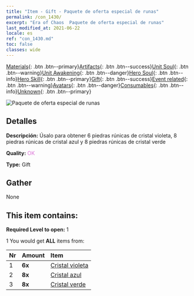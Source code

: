 ```yaml
---
title: "Item - Gift - Paquete de oferta especial de runas"
permalink: /con_1430/
excerpt: "Era of Chaos  Paquete de oferta especial de runas"
last_modified_at: 2021-06-22
locale: es
ref: "con_1430.md"
toc: false
classes: wide
---
```

 [Materials](/ItemsES/){: .btn .btn--primary}[Artifacts](/ItemsES/Artifacts/){: .btn .btn--success}[Unit Soul](/ItemsES/UnitSoul/){: .btn .btn--warning}[Unit Awakening](/ItemsES/UnitAwakening/){: .btn .btn--danger}[Hero Soul](/ItemsES/HeroSoul/){: .btn .btn--info}[Hero Skill](/ItemsES/HeroSkill/){: .btn .btn--primary}[Gift](/ItemsES/Gift/){: .btn .btn--success}[Event related](/ItemsES/Events/){: .btn .btn--warning}[Avatars](/ItemsES/Avatars/){: .btn .btn--danger}[Consumables](/ItemsES/Consumables/){: .btn .btn--info}[Unknown](/ItemsES/Unknown/){: .btn .btn--primary}

 ![Paquete de oferta especial de runas](/images/t/i_907025.png)

## Detalles
 **Descripción:** Úsalo para obtener 6 piedras rúnicas de cristal violeta, 8 piedras rúnicas de cristal azul y 8 piedras rúnicas de cristal verde

 **Quality:** <span style="color: #DA70D6">OK</span>

 **Type:** Gift

## Gather

  None

## This item contains:

 **Required Level to open:** 1

 1 You would get **ALL** items  from:

  | Nr | Amount |     Item    |
  |:---|:-------|:------------|
  | 1 |  **6x** | [Cristal violeta](/ItemsES/con_720/) |  | 
  | 2 |  **8x** | [Cristal azul](/ItemsES/con_716/) |  | 
  | 3 |  **8x** | [Cristal verde](/ItemsES/con_711/) |  | 
